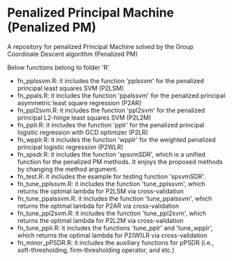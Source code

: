 # Penalized Principal Machine (Penalized PM)
A repository for penalized Principal Machine solved by the Group Coordinate Descent algorithm (Penalized PM)

Below functions belong to folder 'R'
- fn_pplssvm.R: it includes the function 'pplssvm' for the penalized principal least squares SVM (P2LSM)
- fn_ppals.R: it includes the function 'ppalssvm' for the penalized principal asymmetric least square regression (P2AR)
- fn_ppl2svm.R: it includes the function 'ppl2svm' for the penalized principal L2-hinge least squares SVM (P2L2M)
- fn_pplr.R: it includes the function 'pplr' for the penalized principal logistic regression with GCD optimizer (P2LR)
- fn_wpplr.R: it includes the function 'wpplr' for the weighted penalized principal logistic regression (P2WLR)
- fn_spsdr.R: it includes the function 'spsvmSDR', which is a unified function for the penalized PM methods. It enjoys the proposed methods by changing the method argument.
- fn_test.R: it includes the example for testing function 'spsvmSDR'.
- fn_tune_pplssvm.R: it includes the function 'tune_pplssvm', which returns the optimal lambda for P2LSM via cross-validation
- fn_tune_ppalssvm.R: it includes the function 'tune_ppalssvm', which returns the optimal lambda for P2AR via cross-validation
- fn_tune_ppl2svm.R: it includes the function 'tune_ppl2svm', which returns the optimal lambda for P2L2M via cross-validation
- fn_tune_pplr.R: it includes the functions 'tune_pplr' and 'tune_wpplr', which returns the optimal lambda for P2(W)LR via cross-validation
- fn_minor_pPSDR.R: it includes the auxiliary functions for pPSDR (i.e., soft-thresholding, firm-thresholding operator, and etc.)
